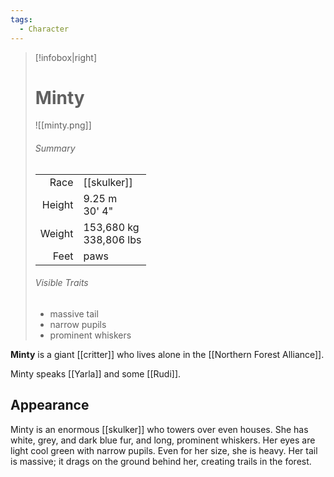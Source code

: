 ```yaml
---
tags:
  - Character
---
```

> [!infobox|right]
> 
> # Minty
> ![[minty.png]]
> ###### Summary
> |  |  |
> | ---: | ---- |
> | Race | [[skulker]] |
> | Height | 9.25 m</br>30' 4" |
> | Weight | 153,680 kg</br>338,806 lbs |
> | Feet | paws |
> ###### Visible Traits
> - massive tail
> - narrow pupils
> - prominent whiskers

**Minty** is a giant [[critter]] who lives alone in the [[Northern Forest Alliance]].

Minty speaks [[Yarla]] and some [[Rudi]].
## Appearance
Minty is an enormous [[skulker]] who towers over even houses. She has white, grey, and dark blue fur, and long, prominent whiskers. Her eyes are light cool green with narrow pupils. Even for her size, she is heavy. Her tail is massive; it drags on the ground behind her, creating trails in the forest.